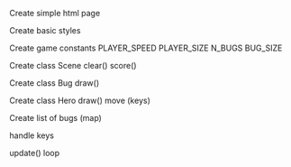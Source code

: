 Create simple html page

Create basic styles

Create game constants
    PLAYER_SPEED
    PLAYER_SIZE 
    N_BUGS
    BUG_SIZE 

Create class Scene 
    clear()
    score()

Create class Bug
    draw()

Create class Hero
    draw()
    move (keys)

Create list of bugs (map)

handle keys

update() loop